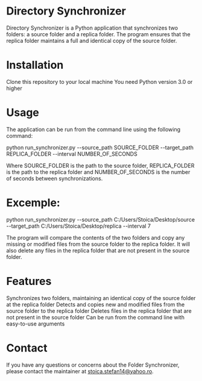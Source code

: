 # Directory Synchronizer
Directory Synchronizer is a Python application that synchronizes two folders: a source folder and a replica folder. The program ensures that the replica folder maintains a full and identical copy of the source folder.

# Installation
Clone this repository to your local machine
You need Python version 3.0 or higher 

# Usage
The application can be run from the command line using the following command:

python run_synchronizer.py --source_path SOURCE_FOLDER --target_path REPLICA_FOLDER --interval NUMBER_OF_SECONDS

Where SOURCE_FOLDER is the path to the source folder, REPLICA_FOLDER is the path to the replica folder and NUMBER_OF_SECONDS is the number of seconds between synchronizations.

# Excemple:
python run_synchronizer.py --source_path C:/Users/Stoica/Desktop/source --target_path C:/Users/Stoica/Desktop/replica --interval 7


The program will compare the contents of the two folders and copy any missing or modified files from the source folder to the replica folder. It will also delete any files in the replica folder that are not present in the source folder.

# Features
Synchronizes two folders, maintaining an identical copy of the source folder at the replica folder
Detects and copies new and modified files from the source folder to the replica folder
Deletes files in the replica folder that are not present in the source folder
Can be run from the command line with easy-to-use arguments


# Contact
If you have any questions or concerns about the Folder Synchronizer, please contact the maintainer at stoica.stefan14@yahoo.ro.
